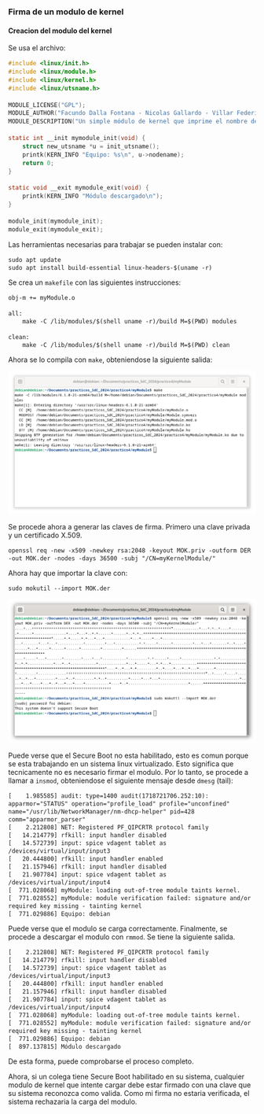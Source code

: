 ### Firma de un modulo de kernel

#### Creacion del modulo del kernel

Se usa el archivo:

```c
#include <linux/init.h>
#include <linux/module.h>
#include <linux/kernel.h>
#include <linux/utsname.h>

MODULE_LICENSE("GPL");
MODULE_AUTHOR("Facundo Dalla Fontana - Nicolas Gallardo - Villar Federico");
MODULE_DESCRIPTION("Un simple módulo de kernel que imprime el nombre del equipo.");

static int __init mymodule_init(void) {
    struct new_utsname *u = init_utsname();
    printk(KERN_INFO "Equipo: %s\n", u->nodename);
    return 0;
}

static void __exit mymodule_exit(void) {
    printk(KERN_INFO "Módulo descargado\n");
}

module_init(mymodule_init);
module_exit(mymodule_exit);
```

Las herramientas necesarias para trabajar se pueden instalar con:

```
sudo apt update
sudo apt install build-essential linux-headers-$(uname -r)
```

Se crea un `makefile` con las siguientes instrucciones:

```
obj-m += myModule.o

all:
	make -C /lib/modules/$(shell uname -r)/build M=$(PWD) modules

clean:
	make -C /lib/modules/$(shell uname -r)/build M=$(PWD) clean
```

Ahora se lo compila con `make`, obteniendose la siguiente salida:

<img src='../assets/make_mod.png'>

Se procede ahora a generar las claves de firma. Primero una clave privada y un certificado X.509.

```
openssl req -new -x509 -newkey rsa:2048 -keyout MOK.priv -outform DER -out MOK.der -nodes -days 36500 -subj "/CN=myKernelModule/"
```

Ahora hay que importar la clave con:

```
sudo mokutil --import MOK.der
```

<img src='../assets/firm_sec.png'>

Puede verse que el Secure Boot no esta habilitado, esto es comun porque se esta trabajando en un sistema linux virtualizado. Esto significa que tecnicamente no es necesario firmar el modulo. Por lo tanto, se procede a llamar a `insmod`, obteniendose el siguiente mensaje desde `dmesg` (tail):

```
[    1.985585] audit: type=1400 audit(1718721706.252:10): apparmor="STATUS" operation="profile_load" profile="unconfined" name="/usr/lib/NetworkManager/nm-dhcp-helper" pid=428 comm="apparmor_parser"
[    2.212808] NET: Registered PF_QIPCRTR protocol family
[   14.214779] rfkill: input handler disabled
[   14.572739] input: spice vdagent tablet as /devices/virtual/input/input3
[   20.444800] rfkill: input handler enabled
[   21.157946] rfkill: input handler disabled
[   21.907784] input: spice vdagent tablet as /devices/virtual/input/input4
[  771.028068] myModule: loading out-of-tree module taints kernel.
[  771.028552] myModule: module verification failed: signature and/or required key missing - tainting kernel
[  771.029886] Equipo: debian
```

Puede verse que el modulo se carga correctamente. Finalmente, se procede a descargar el modulo con `rmmod`. Se tiene la siguiente salida.

```
[    2.212808] NET: Registered PF_QIPCRTR protocol family
[   14.214779] rfkill: input handler disabled
[   14.572739] input: spice vdagent tablet as /devices/virtual/input/input3
[   20.444800] rfkill: input handler enabled
[   21.157946] rfkill: input handler disabled
[   21.907784] input: spice vdagent tablet as /devices/virtual/input/input4
[  771.028068] myModule: loading out-of-tree module taints kernel.
[  771.028552] myModule: module verification failed: signature and/or required key missing - tainting kernel
[  771.029886] Equipo: debian
[  897.137815] Módulo descargado
```

De esta forma, puede comprobarse el proceso completo.

Ahora, si un colega tiene Secure Boot habilitado en su sistema, cualquier modulo de kernel que intente cargar debe estar firmado con una clave que su sistema reconozca como valida. Como mi firma no estaria verificada, el sistema rechazaria la carga del modulo.




